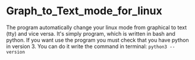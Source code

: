 # Graph_to_Text_mode_for_linux
The program automatically change your linux mode from graphical to text (tty) and vice versa.
It's simply program, which is written in bash and python. 
If you want use the program you must check that you have python in version 3. You can do it write the command in terminal:
<code>python3 --version</code>
